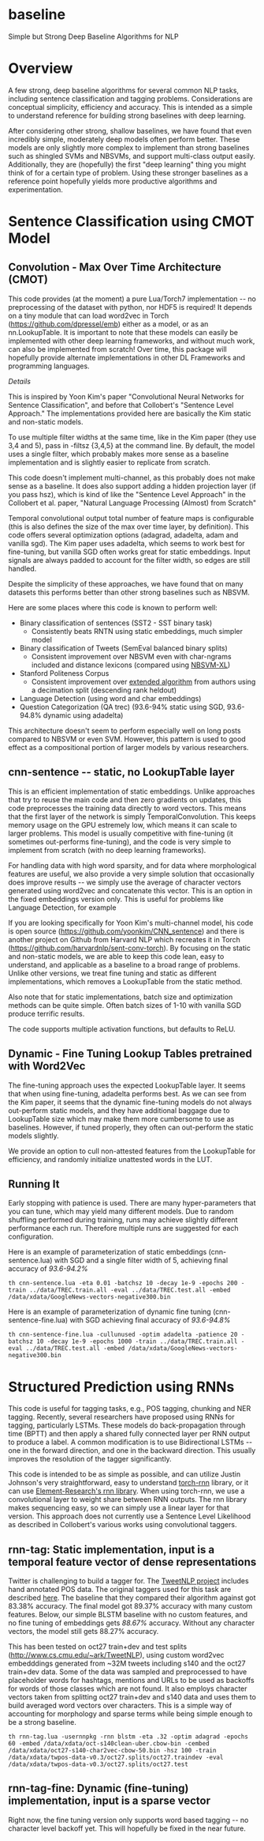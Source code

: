 baseline
=========
Simple but Strong Deep Baseline Algorithms for NLP

# Overview

A few strong, deep baseline algorithms for several common NLP tasks,
including sentence classification and tagging problems.  Considerations are conceptual simplicity, efficiency and accuracy.  This is intended as a simple to understand reference for building strong baselines with deep learning.

After considering other strong, shallow baselines, we have found that even incredibly simple, moderately deep models often perform better.  These models are only slightly more complex to implement than strong baselines such as shingled SVMs and NBSVMs, and support multi-class output easily.  Additionally, they are (hopefully) the first "deep learning" thing you might think of for a certain type of problem.  Using these stronger baselines as a reference point hopefully yields more productive algorithms and experimentation.

# Sentence Classification using CMOT Model

## Convolution - Max Over Time Architecture (CMOT)

This code provides (at the moment) a pure Lua/Torch7 implementation -- no preprocessing of the dataset with python, nor HDF5 is required!  It depends on a tiny module that can load word2vec in Torch (https://github.com/dpressel/emb) either as a model, or as an nn.LookupTable.  It is important to note that these models can easily be implemented with other deep learning frameworks, and without much work, can also be implemented from scratch!  Over time, this package will hopefully provide alternate implementations in other DL Frameworks and programming languages.

*Details*

This is inspired by Yoon Kim's paper "Convolutional Neural Networks for Sentence Classification", and before that Collobert's "Sentence Level Approach."  The implementations provided here are basically the Kim static and non-static models.

To use multiple filter widths at the same time, like in the Kim paper (they use 3,4 and 5), pass in -filtsz {3,4,5} at the command line.  By default, the model uses a single filter, which probably makes more sense as a baseline implementation and is slightly easier to replicate from scratch.

This code doesn't implement multi-channel, as this probably does not make sense as a baseline. It does also support adding a hidden projection layer (if you pass hsz), which is kind of like the "Sentence Level Approach" in the Collobert et al. paper, "Natural Language Processing (Almost) from Scratch"

Temporal convolutional output total number of feature maps is configurable (this is also defines the size of the max over time layer, by definition).  This code offers several optimization options (adagrad, adadelta, adam and vanilla sgd).  The Kim paper uses adadelta, which seems to work best for fine-tuning, but vanilla SGD often works great for static embeddings.  Input signals are always padded to account for the filter width, so edges are still handled.

Despite the simplicity of these approaches, we have found that on many datasets this performs better than other strong baselines such as NBSVM.

Here are some places where this code is known to perform well:

  - Binary classification of sentences (SST2 - SST binary task)
    - Consistently beats RNTN using static embeddings, much simpler model
  - Binary classification of Tweets (SemEval balanced binary splits)
    - Consistent improvement over NBSVM even with char-ngrams included and distance lexicons (compared using [NBSVM-XL](https://github.com/dpressel/nbsvm-xl))
  - Stanford Politeness Corpus
    - Consistent improvement over [extended algorithm](https://github.com/sudhof/politeness) from authors using a decimation split (descending rank heldout)
  - Language Detection (using word and char embeddings)
  - Question Categorization (QA trec) (93.6-94% static using SGD, 93.6-94.8% dynamic using adadelta)

This architecture doesn't seem to perform especially well on long posts compared to NBSVM or even SVM.  However, this pattern is used to good effect as a compositional portion of larger models by various researchers.

## cnn-sentence -- static, no LookupTable layer

This is an efficient implementation of static embeddings.  Unlike approaches that try to reuse the main code and then zero gradients on updates, this code preprocesses the training data directly to word vectors.  This means that the first layer of the network is simply TemporalConvolution.  This keeps memory usage on the GPU estremely low, which means it can scale to larger problems.  This model is usually competitive with fine-tuning (it sometimes out-performs fine-tuning), and the code is very simple to implement from scratch (with no deep learning frameworks).

For handling data with high word sparsity, and for data where morphological features are useful, we also provide a very simple solution that occasionally does improve results -- we simply use the average of character vectors generated using word2vec and concatenate this vector.  This is an option in the fixed embeddings version only.  This is useful for problems like Language Detection, for example

If you are looking specifically for Yoon Kim's multi-channel model, his code is open source (https://github.com/yoonkim/CNN_sentence) and there is another project on Github from Harvard NLP which recreates it in Torch (https://github.com/harvardnlp/sent-conv-torch).  By focusing on the static and non-static models, we are able to keep this code lean, easy to understand, and applicable as a baseline to a broad range of problems.  Unlike other versions, we treat fine tuning and static as different implementations, which removes a LookupTable from the static method.

Also note that for static implementations, batch size and optimization methods can be quite simple.  Often batch sizes of 1-10 with vanilla SGD produce terrific results.

The code supports multiple activation functions, but defaults to ReLU.

## Dynamic - Fine Tuning Lookup Tables pretrained with Word2Vec

The fine-tuning approach uses the expected LookupTable layer.  It seems that when using fine-tuning, adadelta performs best.  As we can see from the Kim paper, it seems that the dynamic fine-tuning models do not always out-perform static models, and they have additional baggage due to LookupTable size which may make them more cumbersome to use as baselines.  However, if tuned properly, they often can out-perform the static models slightly.

We provide an option to cull non-attested features from the LookupTable for efficiency, and randomly initialize unattested words in the LUT.

## Running It

Early stopping with patience is used.  There are many hyper-parameters that you can tune, which may yield many different models.  Due to random shuffling performed during training, runs may achieve slightly different performance each run.  Therefore multiple runs are suggested for each configuration.

Here is an example of parameterization of static embeddings (cnn-sentence.lua) with SGD and a single filter width of 5, achieving final accuracy of *93.6-94.2%*

```
th cnn-sentence.lua -eta 0.01 -batchsz 10 -decay 1e-9 -epochs 200 -train ../data/TREC.train.all -eval ../data/TREC.test.all -embed /data/xdata/GoogleNews-vectors-negative300.bin
```

Here is an example of parameterization of dynamic fine tuning (cnn-sentence-fine.lua) with SGD achieving final accuracy of *93.6-94.8%*

```
th cnn-sentence-fine.lua -cullunused -optim adadelta -patience 20 -batchsz 10 -decay 1e-9 -epochs 1000 -train ../data/TREC.train.all -eval ../data/TREC.test.all -embed /data/xdata/GoogleNews-vectors-negative300.bin
```

# Structured Prediction using RNNs

This code is useful for tagging tasks, e.g., POS tagging, chunking and NER tagging.  Recently, several researchers have proposed using RNNs for tagging, 
particularly LSTMs.  These models do back-propagation through time (BPTT)
and then apply a shared fully connected layer per RNN output to produce a label.
A common modification is to use Bidirectional LSTMs -- one in the forward direction, and one in the backward direction.  This usually improves the resolution of the tagger significantly.

This code is intended to be as simple as possible, and can utilize Justin Johnson's very straightforward, easy to understand [torch-rnn](https://github.com/jcjohnson/torch-rnn) library, or it can use [Element-Research's rnn library](https://github.com/Element-Research/rnn).  When using torch-rnn, we use a convolutional layer to weight share between RNN outputs.  The rnn library makes sequencing easy, so we can simply use a linear layer for that version.  This approach does not currently use a Sentence Level Likelihood as described in Collobert's various works using convolutional taggers.

## rnn-tag: Static implementation, input is a temporal feature vector of dense representations

Twitter is challenging to build a tagger for.  The [TweetNLP project](http://www.cs.cmu.edu/~ark/TweetNLP) includes hand annotated POS data. The original taggers used for this task are described [here](http://www.cs.cmu.edu/~ark/TweetNLP/gimpel+etal.acl11.pdf).  The baseline that they compared their algorithm against got 83.38% accuracy.  The final model got 89.37% accuracy with many custom features.  Below, our simple BLSTM baseline with no custom features, and no fine tuning of embeddings gets *88.67%* accuracy.  Without any character vectors, the model still gets 88.27% accuracy.

This has been tested on oct27 train+dev and test splits (http://www.cs.cmu.edu/~ark/TweetNLP), using custom word2vec embedddings generated from ~32M tweets including s140 and the oct27 train+dev data.  Some of the data was sampled and preprocessed to have placeholder words for hashtags, mentions and URLs to be used as backoffs for words of those classes which are not found.  It also employs character vectors taken from splitting oct27 train+dev and s140 data and uses them to build averaged word vectors over characters.  This is a simple way of accounting for morphology and sparse terms while being simple enough to be a strong baseline.

```
th rnn-tag.lua -usernnpkg -rnn blstm -eta .32 -optim adagrad -epochs 60 -embed /data/xdata/oct-s140clean-uber.cbow-bin -cembed /data/xdata/oct27-s140-char2vec-cbow-50.bin -hsz 100 -train /data/xdata/twpos-data-v0.3/oct27.splits/oct27.traindev -eval /data/xdata/twpos-data-v0.3/oct27.splits/oct27.test
```

## rnn-tag-fine: Dynamic (fine-tuning) implementation, input is a sparse vector

Right now, the fine tuning version only supports word based tagging -- no character level backoff yet.  This will hopefully be fixed in the near future.
